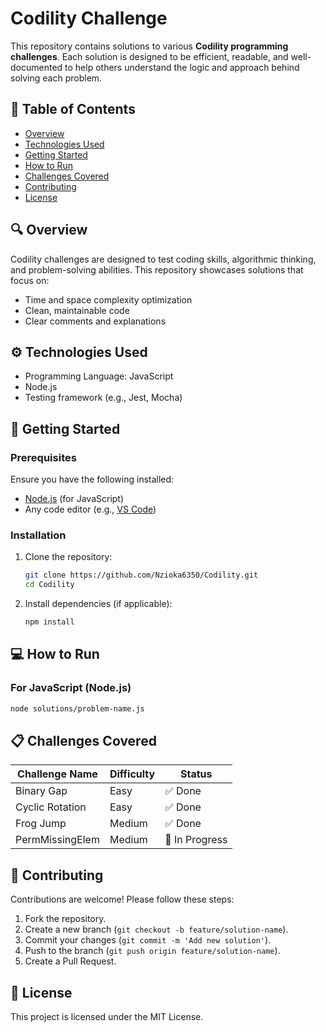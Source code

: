 # Codility Challenge

This repository contains solutions to various **Codility programming challenges**. Each solution is designed to be efficient, readable, and well-documented to help others understand the logic and approach behind solving each problem.

## 📂 Table of Contents

- [Overview](#overview)
- [Technologies Used](#technologies-used)
- [Getting Started](#getting-started)
- [How to Run](#how-to-run)
- [Challenges Covered](#challenges-covered)
- [Contributing](#contributing)
- [License](#license)

## 🔍 Overview

Codility challenges are designed to test coding skills, algorithmic thinking, and problem-solving abilities. This repository showcases solutions that focus on:
- Time and space complexity optimization
- Clean, maintainable code
- Clear comments and explanations

## ⚙️ Technologies Used

- Programming Language: JavaScript
- Node.js 
- Testing framework (e.g., Jest, Mocha)

## 🚀 Getting Started

### Prerequisites

Ensure you have the following installed:
- [Node.js](https://nodejs.org/) (for JavaScript)
- Any code editor (e.g., [VS Code](https://code.visualstudio.com/))

### Installation

1. Clone the repository:
   ```bash
   git clone https://github.com/Nzioka6350/Codility.git
   cd Codility
   ```

2. Install dependencies (if applicable):
   ```bash
   npm install
   ```

## 💻 How to Run

### For JavaScript (Node.js)

```bash
node solutions/problem-name.js
```

## 📋 Challenges Covered

| Challenge Name     | Difficulty | Status  |
|--------------------|-----------|---------|
| Binary Gap         | Easy      | ✅ Done |
| Cyclic Rotation    | Easy      | ✅ Done |
| Frog Jump          | Medium    | ✅ Done |
| PermMissingElem    | Medium    | 🔄 In Progress |

## 🤝 Contributing

Contributions are welcome! Please follow these steps:
1. Fork the repository.
2. Create a new branch (`git checkout -b feature/solution-name`).
3. Commit your changes (`git commit -m 'Add new solution'`).
4. Push to the branch (`git push origin feature/solution-name`).
5. Create a Pull Request.

## 📜 License

This project is licensed under the MIT License.
